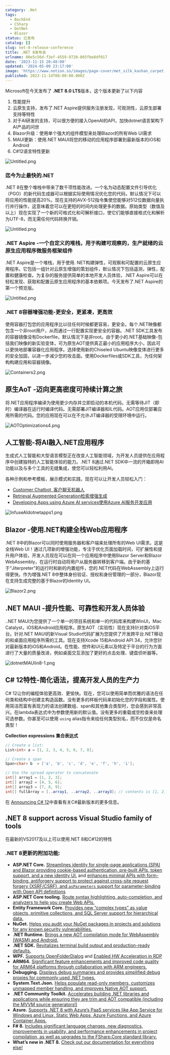 ```yaml
---
category: .Net
tags:
  - BackEnd
  - CSharp
  - DotNet
  - Blazor
status: 已发布
catalog: []
slug: net-8-release-conference
title: .NET 8发布会
urlname: 80e5c56d-f3ef-4559-9720-865fbe8df017
date: '2023-11-15 20:48:00'
updated: '2024-05-09 23:17:00'
image: 'https://www.notion.so/images/page-cover/met_silk_kashan_carpet.jpg'
published: 2023-11-14T08:00:00.000Z
---
```


Microsoft在今天发布了 **.NET 8.0 LTS**版本，这个版本更新了以下内容

1. 性能提升
2. 云原生支持，发布了.NET Aspire提供服务注册发现，可观测性，云原生部署支持等特性
3. 对于AI研发的支持，可以很方便的接入OpenAI的API，加快dotnet语言架构下AI产品的问世
4. Blazor升级：使用单个强大的组件模型来处理Blazor的所有Web UI需求
5. MAUI更新：使用.NET MAUI将您的移动的应用程序部署到最新版本的iOS和Android
6. C#12语言特性更新

![Untitled.png](https://prod-files-secure.s3.us-west-2.amazonaws.com/5d24fe63-e567-4804-86f9-9fdc62e13082/10cda029-65af-4ea7-b30e-605b2d9e6c57/Untitled.png?X-Amz-Algorithm=AWS4-HMAC-SHA256&X-Amz-Content-Sha256=UNSIGNED-PAYLOAD&X-Amz-Credential=ASIAZI2LB466U57X7P72%2F20250411%2Fus-west-2%2Fs3%2Faws4_request&X-Amz-Date=20250411T213451Z&X-Amz-Expires=3600&X-Amz-Security-Token=IQoJb3JpZ2luX2VjEEwaCXVzLXdlc3QtMiJHMEUCIEsIRK%2FUxPc12elaLDaw1KajgKwADiVr%2FNexy36f4gfYAiEA1ftNdgjit5LUZK5DisJ8Z80AmEw1ESKX0q%2BVs4uos3wqiAQIxf%2F%2F%2F%2F%2F%2F%2F%2F%2F%2FARAAGgw2Mzc0MjMxODM4MDUiDEfly7gf8fXwIrfMXircA6ECWawkUJ8DD7JEtCwrkty1883YwOEtPkjLYwP%2F%2FZhL3Z0xM0NGZFULxE8OtVCWmwGVV2q79svu0ZEqfEdprzh9R3uRlwQwI7uaWgqWbfTx%2FFnbkcXFPm%2BQIhFw6VBJ6P%2FYEcoSpVcJk6qKP7Dw8IUlmLQjm77OrprBS0Jz5Glb57SqnF%2FfxCXfDhN3WcpGSzLg6lmV%2Bw7D1sbMUyq8%2BLLAkq2MDrMFI4d%2BRrXV8UNXAHp8Bk0zJzBUR24wWcSxy0Gu2sij9rPM9t5Yo0LyjYUeIkaCKTj7fzQMW%2FbYAFfIpKFkR5bsIlgyPzoO8FHfpsDjN2ExjZzOG0C6WXKg%2BwIZoiduOb%2FSdKsU%2FrC1fgP9JRCnX36%2BVOA7yZG6g2T7NEXpwB9kNMd5j%2Fgq3ZDz%2F7XYUQIjAZKQ%2F8VXagTqSa1ZNJPHWugsmL%2B%2Bc0P%2Ffeho08oW0q2s3y3Tw7JiYkEGD0dwNxtky8%2F0OhlbEvJeZaxt8Rq5lhx1pHL2jizLik5oVa1eagX3ORbhkGi6iNCyvCOPE8HYhbfKsUjH2DleZ6BzyLbQUvwzKkVH5OJw8ukSIlcffPFgY9jRdZgc7KM8dNX1%2Bqmx%2F7A44zz6fyDZzxsTd34IpI7JYdQw4z1aMMrv5b8GOqUB7dkxIcZ%2FYz2FxYSYEG%2FqijDe1UdZwKJKO8p2ZFJKOVYRWW1%2FT8gSlB9iQ8gNYIKfZj%2BjQ5ZL2IcN3D5VMGIMHpCZJhPhb3zFe7m5%2F7ZxKPvbU7NqGLmMtqlaQMkUQZm0J6qUu8IdkP3WGHyEcKsMk9d7J1FOa4Pdukb3Uow8GR%2F38nKPTVnSTuAXIBJlgi9An1tbwWaJimHoMXw8paMUvn6NxaSk&X-Amz-Signature=76ec881041cdda46c008025bf674126adeba149620eac214d414dab3ff68a207&X-Amz-SignedHeaders=host&x-id=GetObject)


### **迄今为止最快的.NET**


.NET 8在整个堆栈中带来了数千项性能改进。一个名为动态配置文件引导优化（PGO）的新代码生成器可以根据实际使用情况优化您的代码，默认情况下可以将应用的性能提高20%。现在支持的AVX-512指令集使您能够对512位数据向量执行并行操作，这意味着您可以在更短的时间内处理更多的数据。原始类型（数值及以上）现在实现了一个新的可格式化和可解析接口，使它们能够直接格式化和解析为UTF-8，而无需任何代码转换开销。


![Untitled.png](https://prod-files-secure.s3.us-west-2.amazonaws.com/5d24fe63-e567-4804-86f9-9fdc62e13082/edcbf140-d619-4389-a4a6-f97c113ab9f2/Untitled.png?X-Amz-Algorithm=AWS4-HMAC-SHA256&X-Amz-Content-Sha256=UNSIGNED-PAYLOAD&X-Amz-Credential=ASIAZI2LB466U57X7P72%2F20250411%2Fus-west-2%2Fs3%2Faws4_request&X-Amz-Date=20250411T213451Z&X-Amz-Expires=3600&X-Amz-Security-Token=IQoJb3JpZ2luX2VjEEwaCXVzLXdlc3QtMiJHMEUCIEsIRK%2FUxPc12elaLDaw1KajgKwADiVr%2FNexy36f4gfYAiEA1ftNdgjit5LUZK5DisJ8Z80AmEw1ESKX0q%2BVs4uos3wqiAQIxf%2F%2F%2F%2F%2F%2F%2F%2F%2F%2FARAAGgw2Mzc0MjMxODM4MDUiDEfly7gf8fXwIrfMXircA6ECWawkUJ8DD7JEtCwrkty1883YwOEtPkjLYwP%2F%2FZhL3Z0xM0NGZFULxE8OtVCWmwGVV2q79svu0ZEqfEdprzh9R3uRlwQwI7uaWgqWbfTx%2FFnbkcXFPm%2BQIhFw6VBJ6P%2FYEcoSpVcJk6qKP7Dw8IUlmLQjm77OrprBS0Jz5Glb57SqnF%2FfxCXfDhN3WcpGSzLg6lmV%2Bw7D1sbMUyq8%2BLLAkq2MDrMFI4d%2BRrXV8UNXAHp8Bk0zJzBUR24wWcSxy0Gu2sij9rPM9t5Yo0LyjYUeIkaCKTj7fzQMW%2FbYAFfIpKFkR5bsIlgyPzoO8FHfpsDjN2ExjZzOG0C6WXKg%2BwIZoiduOb%2FSdKsU%2FrC1fgP9JRCnX36%2BVOA7yZG6g2T7NEXpwB9kNMd5j%2Fgq3ZDz%2F7XYUQIjAZKQ%2F8VXagTqSa1ZNJPHWugsmL%2B%2Bc0P%2Ffeho08oW0q2s3y3Tw7JiYkEGD0dwNxtky8%2F0OhlbEvJeZaxt8Rq5lhx1pHL2jizLik5oVa1eagX3ORbhkGi6iNCyvCOPE8HYhbfKsUjH2DleZ6BzyLbQUvwzKkVH5OJw8ukSIlcffPFgY9jRdZgc7KM8dNX1%2Bqmx%2F7A44zz6fyDZzxsTd34IpI7JYdQw4z1aMMrv5b8GOqUB7dkxIcZ%2FYz2FxYSYEG%2FqijDe1UdZwKJKO8p2ZFJKOVYRWW1%2FT8gSlB9iQ8gNYIKfZj%2BjQ5ZL2IcN3D5VMGIMHpCZJhPhb3zFe7m5%2F7ZxKPvbU7NqGLmMtqlaQMkUQZm0J6qUu8IdkP3WGHyEcKsMk9d7J1FOa4Pdukb3Uow8GR%2F38nKPTVnSTuAXIBJlgi9An1tbwWaJimHoMXw8paMUvn6NxaSk&X-Amz-Signature=88f18ba302cdebf42d43ec68e5c3a919d60ee4792cb934cca9b1d0aec7b5b70f&X-Amz-SignedHeaders=host&x-id=GetObject)


### **.NET Aspire -一个自定义的堆栈，用于构建可观察的，生产就绪的云原生应用程序微服务框架组件**


.NET Aspire是一个堆栈，用于使用. NET构建弹性，可观察和可配置的云原生应用程序。它包括一组针对云原生增强的策划组件，默认情况下包括遥测，弹性，配置和健康检查。为复杂的服务提供简单的本地开发人员体验，.NET Aspire可以在轻松发现、获取和配置云原生应用程序的基本依赖项。今天发布了.NET Aspire的第一个预览版。


![Untitled.png](https://prod-files-secure.s3.us-west-2.amazonaws.com/5d24fe63-e567-4804-86f9-9fdc62e13082/ff6a34d3-ac25-412d-9204-a7263d00528f/Untitled.png?X-Amz-Algorithm=AWS4-HMAC-SHA256&X-Amz-Content-Sha256=UNSIGNED-PAYLOAD&X-Amz-Credential=ASIAZI2LB466U57X7P72%2F20250411%2Fus-west-2%2Fs3%2Faws4_request&X-Amz-Date=20250411T213451Z&X-Amz-Expires=3600&X-Amz-Security-Token=IQoJb3JpZ2luX2VjEEwaCXVzLXdlc3QtMiJHMEUCIEsIRK%2FUxPc12elaLDaw1KajgKwADiVr%2FNexy36f4gfYAiEA1ftNdgjit5LUZK5DisJ8Z80AmEw1ESKX0q%2BVs4uos3wqiAQIxf%2F%2F%2F%2F%2F%2F%2F%2F%2F%2FARAAGgw2Mzc0MjMxODM4MDUiDEfly7gf8fXwIrfMXircA6ECWawkUJ8DD7JEtCwrkty1883YwOEtPkjLYwP%2F%2FZhL3Z0xM0NGZFULxE8OtVCWmwGVV2q79svu0ZEqfEdprzh9R3uRlwQwI7uaWgqWbfTx%2FFnbkcXFPm%2BQIhFw6VBJ6P%2FYEcoSpVcJk6qKP7Dw8IUlmLQjm77OrprBS0Jz5Glb57SqnF%2FfxCXfDhN3WcpGSzLg6lmV%2Bw7D1sbMUyq8%2BLLAkq2MDrMFI4d%2BRrXV8UNXAHp8Bk0zJzBUR24wWcSxy0Gu2sij9rPM9t5Yo0LyjYUeIkaCKTj7fzQMW%2FbYAFfIpKFkR5bsIlgyPzoO8FHfpsDjN2ExjZzOG0C6WXKg%2BwIZoiduOb%2FSdKsU%2FrC1fgP9JRCnX36%2BVOA7yZG6g2T7NEXpwB9kNMd5j%2Fgq3ZDz%2F7XYUQIjAZKQ%2F8VXagTqSa1ZNJPHWugsmL%2B%2Bc0P%2Ffeho08oW0q2s3y3Tw7JiYkEGD0dwNxtky8%2F0OhlbEvJeZaxt8Rq5lhx1pHL2jizLik5oVa1eagX3ORbhkGi6iNCyvCOPE8HYhbfKsUjH2DleZ6BzyLbQUvwzKkVH5OJw8ukSIlcffPFgY9jRdZgc7KM8dNX1%2Bqmx%2F7A44zz6fyDZzxsTd34IpI7JYdQw4z1aMMrv5b8GOqUB7dkxIcZ%2FYz2FxYSYEG%2FqijDe1UdZwKJKO8p2ZFJKOVYRWW1%2FT8gSlB9iQ8gNYIKfZj%2BjQ5ZL2IcN3D5VMGIMHpCZJhPhb3zFe7m5%2F7ZxKPvbU7NqGLmMtqlaQMkUQZm0J6qUu8IdkP3WGHyEcKsMk9d7J1FOa4Pdukb3Uow8GR%2F38nKPTVnSTuAXIBJlgi9An1tbwWaJimHoMXw8paMUvn6NxaSk&X-Amz-Signature=ad6e3af0ce5fae069a9571fc99912f93d6abbab035bd9357b6bcdaec45666917&X-Amz-SignedHeaders=host&x-id=GetObject)


### **.NET 8容器增强功能-更安全，更紧凑，更高效**


使用容器打包您的应用程序比以往任何时候都更容易，更安全。每个.NET映像都包含一个非root用户，从而通过一行配置实现更安全的容器。.NET SDK工具发布的容器镜像没有Dockerfile，默认情况下是非root。由于更小的.NET基础映像-包括我们映像的新实验变体，可为原生AOT提供真正最小的应用程序大小，因此可以更快地部署容器化应用程序。选择使用新的Chiseled Ubuntu映像变体进行更多的安全加固，以进一步减少您的攻击面。使用Dockerfiles或SDK工具，为任何架构构建应用和容器镜像。


![Containers2.png](https://devblogs.microsoft.com/dotnet/wp-content/uploads/sites/10/2023/11/Containers2.png)


## 原生AoT -迈向更高密度可持续计算之旅


将.NET应用程序编译为使用更少内存并立即启动的本机代码。无需等待JIT（即时）编译器在运行时编译代码。无需部署JIT编译器和IL代码。AOT应用仅部署应用所需的代码。您的应用现在可以在不允许JIT编译器的受限环境中运行。


![AOTOptimizations4.png](https://devblogs.microsoft.com/dotnet/wp-content/uploads/sites/10/2023/11/AOTOptimizations4.png)


## 人工智能-将AI融入.NET应用程序


生成式人工智能和大型语言模型正在改变人工智能领域，为开发人员提供在应用程序中创建独特的人工智能体验的能力。.NET 8通过.NET SDK中一流的开箱即用AI功能以及与多个工具的无缝集成，使您可以轻松利用AI。


各种示例和参考模板，展示模式和实践，现在可以让开发人员轻松入门：

- [Customer Chatbot](https://github.com/dotnet/eShop)[ ](https://github.com/dotnet/eShop)[ 客户聊天机器人](https://github.com/dotnet/eShop)
- [Retrieval Augmented Generation](https://github.com/Azure-Samples/azure-search-openai-demo-csharp)[检索增强生成](https://github.com/Azure-Samples/azure-search-openai-demo-csharp)
- [Developing Apps using Azure AI services](https://devblogs.microsoft.com/dotnet/demystifying-retrieval-augmented-generation-with-dotnet/)[使用Azure AI服务开发应用](https://devblogs.microsoft.com/dotnet/demystifying-retrieval-augmented-generation-with-dotnet/)

![InfuseAIdotnetapps1.png](https://devblogs.microsoft.com/dotnet/wp-content/uploads/sites/10/2023/11/InfuseAIdotnetapps1.png)


## Blazor -使用.NET构建全栈Web应用程序


.NET 8中的Blazor可以同时使用服务器和客户端来处理所有的Web UI需求。这是全栈Web UI！通过几项新的增强功能，专注于优化页面加载时间，可扩展性和提升用户体验，开发人员现在可以在同一个应用程序中使用Blazor Server和Blazor WebAssembly，在运行时自动将用户从服务器转移到客户端。由于新的基于“Jiterpreter”的运行时和新的内置组件，您的.NET代码在WebAssembly上运行得更快。作为增强.NET 8中整体身份验证、授权和身份管理的一部分，Blazor现在支持生成完整的基于Blazor的Identity UI。


![Blazor2.png](https://devblogs.microsoft.com/dotnet/wp-content/uploads/sites/10/2023/11/Blazor2.png)


## .NET MAUI -提升性能、可靠性和开发人员体验


..NET MAUI为您提供了一个单一的项目系统和单一的代码库来构建WinUI，Mac Catalyst，iOS和Android应用程序。原生AOT（实验性）现在支持针对类iOS平台。针对.NET MAUI的新Visual Studio代码扩展为您提供了开发跨平台.NET移动的和桌面应用程序所需的工具。现在支持Xcode 15和Android API 34，允许您针对最新版本的iOS和Android。在性能、控件和UI元素以及特定于平台的行为方面进行了大量的质量改进，例如桌面交互添加了更好的点击处理、键盘侦听器等。


![dotnetMAUIin8-1.png](https://devblogs.microsoft.com/dotnet/wp-content/uploads/sites/10/2023/11/dotnetMAUIin8-1.png)


## C# 12特性-简化语法，提高开发人员的生产力


C# 12让你的编程体验更高效、更愉快。现在，您可以使用简单而优雅的语法在任何类和结构中创建主构造函数。没有更多的样板代码来初始化您的字段和属性。使用简洁而富有表现力的语法创建数组、span和其他集合类型时，您会感到非常高兴。在lambda表达式中为参数使用新的默认值。没有更多的重载或空检查来处理可选参数。你甚至可以使用 `using` alias指令来给任何类型别名，而不仅仅是命名类型！


**Collection expressions** **集合表达式**


```c#
// Create a list:
List<int> a = [1, 2, 3, 4, 5, 6, 7, 8];

// Create a span
Span<char> b  = ['a', 'b', 'c', 'd', 'e', 'f', 'h', 'i'];

// Use the spread operator to concatenate
int[] array1 = [1, 2, 3];
int[] array2 = [4, 5, 6];
int[] array3 = [7, 8, 9];
int[] fullArray = [..array1, ..array2, ..array3]; // contents is [1, 2, 3, 4, 5, 6, 7, 8, 9]
```


在 [Announcing C# 12](https://devblogs.microsoft.com/dotnet/announcing-csharp-12)中查看有关C#最新版本的更多信息。


## .NET 8 support across Visual Studio family of tools


在最新的VS2017及以上可以使用.NET 8和C#12的特性


### .NET 8更新的附加功能:

- **ASP.NET Core.** [Streamlines identity for single-page applications (SPA) and Blazor providing cookie-based authentication, pre-built APIs, token support, and a new identity UI.](https://devblogs.microsoft.com/dotnet/whats-new-with-identity-in-dotnet-8/) and [enhances minimal APIs with form-binding, antiforgery support to protect against cross-site request forgery (XSRF/CSRF), and ](https://learn.microsoft.com/aspnet/core/release-notes/aspnetcore-8.0#minimal-apis)[`asParameters`](https://learn.microsoft.com/aspnet/core/release-notes/aspnetcore-8.0#minimal-apis)[ support for parameter-binding with Open API definitions](https://learn.microsoft.com/aspnet/core/release-notes/aspnetcore-8.0#minimal-apis)
- **ASP.NET Core tooling.** [Route syntax highlighting, auto-completion, and analyzers to help you create Web APIs.](https://devblogs.microsoft.com/dotnet/aspnet-core-route-tooling-dotnet-8/)
- **Entity Framework Core.** [Provides new “complex types” as value objects, primitive collections, and SQL Server support for hierarchical data.](https://devblogs.microsoft.com/dotnet/announcing-ef8-rc2/)
- **NuGet.** [Helps you audit your NuGet packages in projects and solutions for any known security vulnerabilities.](https://learn.microsoft.com/nuget/concepts/auditing-packages)
- **.NET Runtime.** [Brings a new AOT compilation mode for WebAssembly (WASM) and Android.](https://devblogs.microsoft.com/dotnet/announcing-dotnet-8-rc1/#androidstripilafteraot-mode-on-android)
- **.NET SDK.** [Revitalizes terminal build output and production-ready defaults.](https://learn.microsoft.com/dotnet/core/whats-new/dotnet-8#net-sdk)
- **WPF.** [Supports OpenFolderDialog](https://devblogs.microsoft.com/dotnet/wpf-file-dialog-improvements-in-dotnet-8/) and [Enabled HW Acceleration in RDP](https://devblogs.microsoft.com/dotnet/announcing-dotnet-8-rc1/#wpf-hardware-acceleration-in-rdp)
- **ARM64.** [Significant feature enhancements and improved code quality for ARM64 platforms through collaboration with ARM engineers.](https://devblogs.microsoft.com/dotnet/this-arm64-performance-in-dotnet-8/)
- **Debugging.** [Displays debug summaries and provides simplified debug proxies for commonly used .NET types.](https://devblogs.microsoft.com/dotnet/debugging-enhancements-in-dotnet-8/)
- **System.Text.Json.** [Helps populate read-only members, customizes unmapped member handling, and improves Native AOT support.](https://devblogs.microsoft.com/dotnet/system-text-json-in-dotnet-8/)
- **.NET Community Toolkit.** [Accelerates building .NET libraries and applications while ensuring they are trim and AOT compatible (including the MVVM source generators!)](https://devblogs.microsoft.com/dotnet/announcing-the-dotnet-community-toolkit-821/)
- **Azure.** [Supports .NET 8 with Azure’s PaaS services like App Service for Windows and Linux, Static Web Apps, Azure Functions, and Azure Container Apps.](https://aka.ms/appservice-dotnet8)
- **F# 8.** [Includes significant language changes, new diagnostics, improvements in usability, and performance enhancements in project compilation, as well as upgrades to the FSharp.Core standard library.](https://devblogs.microsoft.com/dotnet/announcing-fsharp-8/)
- **What’s new in .NET 8.** [Check out our documentation for everything else!](https://learn.microsoft.com/dotnet/core/whats-new/dotnet-8)
